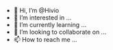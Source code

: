 - 👋 Hi, I’m @Hivio
- 👀 I’m interested in ...
- 🌱 I’m currently learning ...
- 💞️ I’m looking to collaborate on ...
- 📫 How to reach me ...

<!---
Hivio/Hivio is a ✨ special ✨ repository because its `README.md` (this file) appears on your GitHub profile.
You can click the Preview link to take a look at your changes.
--->
